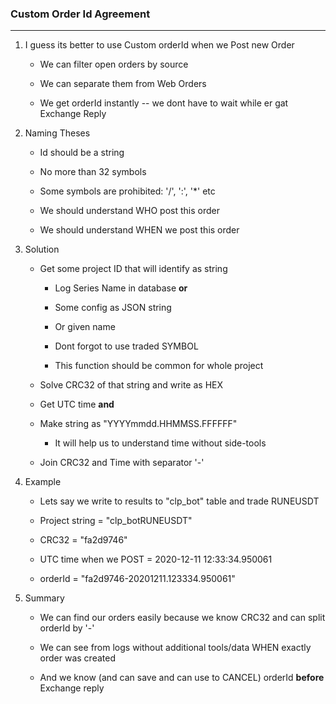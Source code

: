 ### Custom Order Id Agreement

***

1. I guess its better to use Custom orderId when we Post new Order

   - We can filter open orders by source
  
   - We can separate them from Web Orders
  
   - We get orderId instantly -- we dont have to wait while er gat Exchange Reply
  
2. Naming Theses

   - Id should be a string
  
   - No more than 32 symbols
  
   - Some symbols are prohibited: '/', ':', '*' etc
  
   - We should understand WHO post this order
  
   - We should understand WHEN we post this order
  
3. Solution
   - Get some project ID that will identify as string
  
     - Log Series Name in database **or**
    
     - Some config as JSON string
    
     - Or given name
    
     - Dont forgot to use traded SYMBOL
    
     - This function should be common for whole project 
    
   - Solve CRC32 of that string and write as HEX
   
   - Get UTC time **and**
   
   - Make string as "YYYYmmdd.HHMMSS.FFFFFF"
   
      - It will help us to understand time without side-tools
     
   - Join CRC32 and Time with separator '-'
   
4. Example

   - Lets say we write to results to "clp_bot" table and trade RUNEUSDT
   
   - Project string = "clp_botRUNEUSDT" 
   
   - CRC32 = "fa2d9746"
   
   - UTC time when we POST = 2020-12-11 12:33:34.950061
   
   - orderId = "fa2d9746-20201211.123334.950061"
   
5. Summary

   - We can find our orders easily because we know CRC32 and can split 
   orderId by '-'
   
   - We can see from logs without additional tools/data WHEN exactly order 
   was created
   
   - And we know (and can save and can use to CANCEL) orderId **before** 
   Exchange reply
   
       
